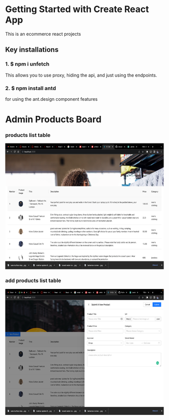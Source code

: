# Getting Started with Create React App

This is an ecommerce react projects

## Key installations

### 1. $ npm i unfetch
This allows you to use proxy, hiding the api, and just using the endpoints. 
### 2. $ npm install antd
for using the ant.design component features

# Admin Products Board
### products list table
<img src='dashboard.png' height="400px"/>

### add products list table 
<img src='products.png' height="400px"/>


